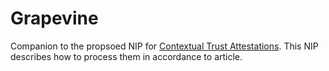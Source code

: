 Grapevine
=====

Companion to the propsoed NIP for [Contextual Trust Attestations](./NIP-proposal.md). This NIP describes how to process them in accordance to article.
